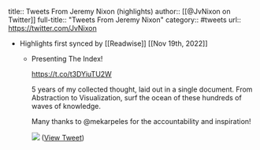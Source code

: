 title:: Tweets From Jeremy Nixon (highlights)
author:: [[@JvNixon on Twitter]]
full-title:: "Tweets From Jeremy Nixon"
category:: #tweets
url:: https://twitter.com/JvNixon

- Highlights first synced by [[Readwise]] [[Nov 19th, 2022]]
	- Presenting The Index!
	  
	  https://t.co/t3DYiuTU2W
	  
	  5 years of my collected thought, laid out in a single document. From Abstraction to Visualization, surf the ocean of these hundreds of waves of knowledge.
	  
	  Many thanks to @mekarpeles for the accountability and inspiration! 
	  
	  ![](https://pbs.twimg.com/media/Eej3z0SVAAEnDCY.jpg) ([View Tweet](https://twitter.com/JvNixon/status/1290553834792603648))